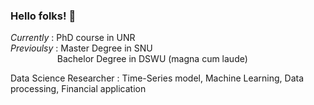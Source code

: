 ### Hello folks! 👋

*Currently* : PhD course in UNR  
*Previoulsy* : Master Degree in SNU  
&nbsp;&nbsp;&nbsp;&nbsp;&nbsp;&nbsp;&nbsp;&nbsp;&nbsp;&nbsp;&nbsp;&nbsp;&nbsp;&nbsp;&nbsp;&nbsp;&nbsp;&nbsp;&nbsp;Bachelor Degree in DSWU (magna cum laude)

Data Science Researcher : Time-Series model, Machine Learning, Data processing, Financial application 
